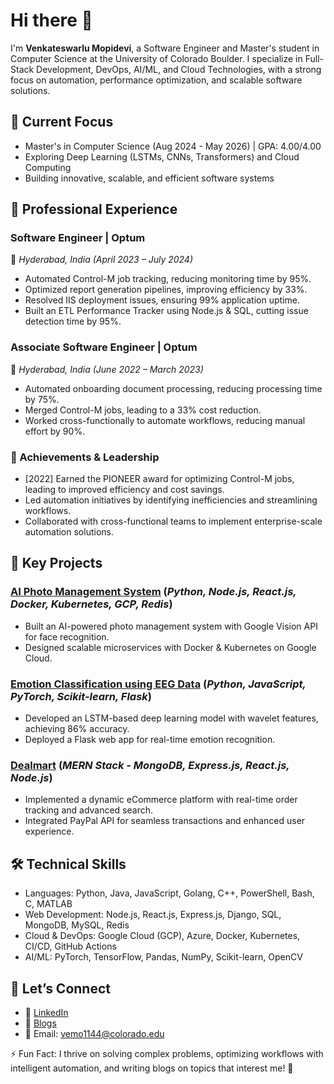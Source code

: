 # Hi there 👋  
I'm **Venkateswarlu Mopidevi**, a Software Engineer and Master's student in Computer Science at the University of Colorado Boulder. I specialize in Full-Stack Development, DevOps, AI/ML, and Cloud Technologies, with a strong focus on automation, performance optimization, and scalable software solutions.

## 🔭 Current Focus
- Master's in Computer Science (Aug 2024 - May 2026) | GPA: 4.00/4.00
- Exploring Deep Learning (LSTMs, CNNs, Transformers) and Cloud Computing
- Building innovative, scalable, and efficient software systems

## 🌟 Professional Experience
### Software Engineer | Optum
📍 *Hyderabad, India (April 2023 – July 2024)*
- Automated Control-M job tracking, reducing monitoring time by 95%.
- Optimized report generation pipelines, improving efficiency by 33%.
- Resolved IIS deployment issues, ensuring 99% application uptime.
- Built an ETL Performance Tracker using Node.js & SQL, cutting issue detection time by 95%.

### Associate Software Engineer | Optum
📍 *Hyderabad, India (June 2022 – March 2023)*
- Automated onboarding document processing, reducing processing time by 75%.
- Merged Control-M jobs, leading to a 33% cost reduction.
- Worked cross-functionally to automate workflows, reducing manual effort by 90%.

### 🎯 Achievements & Leadership
-  [2022] Earned the PIONEER award for optimizing Control-M jobs, leading to improved efficiency and cost savings.
- Led automation initiatives by identifying inefficiencies and streamlining workflows.
- Collaborated with cross-functional teams to implement enterprise-scale automation solutions.


## 🚀 Key Projects
### [AI Photo Management System](https://github.com/Mopidevi18/PicSorterAI) (*Python, Node.js, React.js, Docker, Kubernetes, GCP, Redis*)
- Built an AI-powered photo management system with Google Vision API for face recognition.
- Designed scalable microservices with Docker & Kubernetes on Google Cloud.

### [Emotion Classification using EEG Data](https://github.com/Mopidevi18/EEG_WebApplication) (*Python, JavaScript, PyTorch, Scikit-learn, Flask*)
- Developed an LSTM-based deep learning model with wavelet features, achieving 86% accuracy.
- Deployed a Flask web app for real-time emotion recognition.

### [Dealmart](https://github.com/Mopidevi18/dealmart) (*MERN Stack - MongoDB, Express.js, React.js, Node.js*)
- Implemented a dynamic eCommerce platform with real-time order tracking and advanced search.
- Integrated PayPal API for seamless transactions and enhanced user experience.


## 🛠️ Technical Skills
- Languages: Python, Java, JavaScript, Golang, C++, PowerShell, Bash, C, MATLAB  
- Web Development: Node.js, React.js, Express.js, Django, SQL, MongoDB, MySQL, Redis  
- Cloud & DevOps: Google Cloud (GCP), Azure, Docker, Kubernetes, CI/CD, GitHub Actions  
- AI/ML: PyTorch, TensorFlow, Pandas, NumPy, Scikit-learn, OpenCV  


## 💬 Let’s Connect
- 🔗 [LinkedIn](https://www.linkedin.com/in/mvenkatesh18/)  
- 🔗 [Blogs](https://medium.com/@venkateswarlumopidevi18)  
- 📧 Email: vemo1144@colorado.edu  

⚡ Fun Fact: I thrive on solving complex problems, optimizing workflows with intelligent automation, and writing blogs on topics that interest me! 🚀
